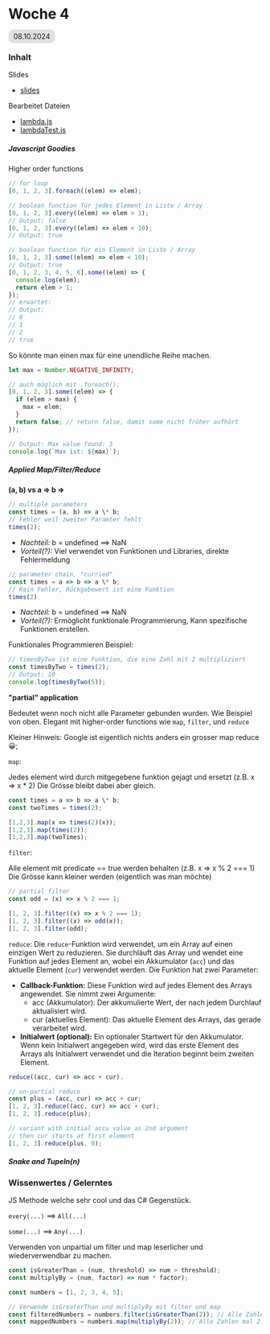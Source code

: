 # Woche 4

<span style="background-color: #e0e0e0; border-radius: 10px; padding: 5px 10px;">08.10.2024</span>

### Inhalt

Slides

- [slides](WebProgramming_4_MapFilterReduce.pdf)

Bearbeitet Dateien

- [lambda.js](./lambda/lambda.js)
- [lambdaTest.js](./lambda/lambdaTest.js)

##### Javascript Goodies

Higher order functions

```javascript
// for loop
[0, 1, 2, 3].foreach((elem) => elem);

// boolean function für jedes Element in Liste / Array
[0, 1, 2, 3].every((elem) => elem > 1);
// Output: false
[0, 1, 2, 3].every((elem) => elem < 10);
// Output: true

// boolean function für ein Element in Liste / Array
[0, 1, 2, 3].some((elem) => elem < 10);
// Output: true
[0, 1, 2, 3, 4, 5, 6].some((elem) => {
  console.log(elem);
  return elem > 1;
});
// erwartet:
// Output:
// 0
// 1
// 2
// true
```

So könnte man einen max für eine unendliche Reihe machen.

```javascript
let max = Number.NEGATIVE_INFINITY;

// auch möglich mit .foreach();
[0, 1, 2, 3].some((elem) => {
  if (elem > max) {
    max = elem;
  }
  return false; // return false, damit some nicht früher aufhört
});

// Output: Max value found: 3
console.log(`Max ist: ${max}`);
```

##### Applied Map/Filter/Reduce

**(a, b) vs a => b =>**

```javascript
// multiple parameters
const times = (a, b) => a \* b;
// Fehler weil zweiter Paramter fehlt
times(2);
```

- _Nachteil:_ b = undefined ==> NaN
- _Vorteil(?):_ Viel verwendet von Funktionen und Libraries, direkte Fehlermeldung

```javascript
// parameter chain, "curried"
const times = a => b => a \* b;
// Kein Fehler, Rückgabewert ist eine Funktion
times(2)
```

- _Nachteil:_ b = undefined ==> NaN
- _Vorteil(?):_ Ermöglicht funktionale Programmierung, Kann spezifische Funktionen erstellen.

Funktionales Programmieren Beispiel:

```javascript
// timesByTwo ist eine Funktion, die eine Zahl mit 2 multipliziert
const timesByTwo = times(2);
// Output: 10
console.log(timesByTwo(5));
```

**"partial" application**

Bedeutet wenn noch nicht alle Parameter gebunden wurden. Wie Beispiel von oben.
Elegant mit higher-order functions wie `map`, `filter`, und `reduce`

Kleiner Hinweis: Google ist eigentlich nichts anders ein grosser map reduce 😀;

`map`:

Jedes element wird durch mitgegebene funktion gejagt und ersetzt (z.B. x => x \* 2)
Die Grösse bleibt dabei aber gleich.

```javascript
const times = a => b => a \* b;
const twoTimes = times(2);

[1,2,3].map(x => times(2)(x));
[1,2,3].map(times(2));
[1,2,3].map(twoTimes);
```

`filter`:

Alle element mit predicate == true werden behalten (z.B. x => x % 2 === 1)
Die Grösse kann kleiner werden (eigentlich was man möchte)

```javascript
// partial filter
const odd = (x) => x % 2 === 1;

[1, 2, 3].filter((x) => x % 2 === 1);
[1, 2, 3].filter((x) => odd(x));
[1, 2, 3].filter(odd);
```

`reduce`:
Die `reduce`-Funktion wird verwendet, um ein Array auf einen einzigen Wert zu reduzieren. Sie durchläuft das Array und wendet eine Funktion auf jedes Element an, wobei ein Akkumulator (`acc`) und das aktuelle Element (`cur`) verwendet werden. Die Funktion hat zwei Parameter:

- **Callback-Funktion:** Diese Funktion wird auf jedes Element des Arrays angewendet. Sie nimmt zwei Argumente:
  - acc (Akkumulator): Der akkumulierte Wert, der nach jedem Durchlauf aktualisiert wird.
  - cur (aktuelles Element): Das aktuelle Element des Arrays, das gerade verarbeitet wird.
- **Initialwert (optional):** Ein optionaler Startwert für den Akkumulator. Wenn kein Initialwert angegeben wird, wird das erste Element des Arrays als Initialwert verwendet und die Iteration beginnt beim zweiten Element.

```javascript
reduce((acc, cur) => acc + cur).
```

```javascript
// un-partial reduce
const plus = (acc, cur) => acc + cur;
[1, 2, 3].reduce((acc, cur) => acc + cur);
[1, 2, 3].reduce(plus);

// variant with initial accu value as 2nd argument
// then cur starts at first element
[1, 2, 3].reduce(plus, 0);
```

##### Snake and Tupeln(n)

### Wissenwertes / Gelerntes

JS Methode welche sehr cool und das C# Gegenstück.

`every(...)` ==> `All(...)`

`some(...)` ==> `Any(...)`

Verwenden von unpartial um filter und map leserlicher und wiederverwendbar zu machen.

```javascript
const isGreaterThan = (num, threshold) => num > threshold);
const multiplyBy = (num, factor) => num * factor);

const numbers = [1, 2, 3, 4, 5];

// Verwende isGreaterThan und multiplyBy mit filter und map
const filteredNumbers = numbers.filter(isGreaterThan(2)); // Alle Zahlen größer als 2
const mappedNumbers = numbers.map(multiplyBy(2)); // Alle Zahlen mal 2
```
